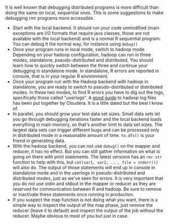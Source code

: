 It is well known that debugging distributed programs is more difficult than doing the same on local, sequential ones. This is some suggestions to make debugging rmr programs more accessible.

* Start with the local backend. It should run your code unmodified (main exceptions are I/O formats that require java classes, those are not available with the local backend) and is a normal R sequential program. You can debug it the normal way, for instance using `debug()`
* Once your program runs in local mode, switch to hadoop mode. Depending on your hadoop configuration, hadoop can run in three modes, standalone, pseudo-distributed and distributed. You should learn how to quickly switch between the three and continue your debugging in standalone mode. In standalone, R errors are reported in console, that is in your regular R environment. 
* Once your program run with the Hadoop backend with hadoop in standalone, you are ready to switch to pseudo-distributed or distributed modes. In these two modes, to find R errors you have to dig out the logs, specifically those called "userlogs". A [good guide](http://www.cloudera.com/blog/2009/09/apache-hadoop-log-files-where-to-find-them-in-cdh-and-what-info-they-contain/) to hadoop log files has been put together by Cloudera. It is a little dated but the best I know of.
* In parallel, you should grow your test data set sizes. Small data sets let you go through debugging iterations faster and the local backend loads everything in main memory, so that's another limit to data set sizes. The largest data sets can trigger different bugs and can be processed only in distributed mode in a reasonable amount of time. `to.dfs()` is your friend in generating data. 
* With the hadoop backend, you can not use `debug()` on the mapper and reducer, it has no effect. But you can still gather information on what is going on there with print statements. The latest versions has an `rmr.str` function to help with this, but `cat(var1, var2, ..., file = stderr())` will also do. The output of those statements will end up in console in standalone mode and in the userlogs in pseudo-distributed and distributed modes, just as we've seen for errors. It is very important that you do not use stdin and stdout in the mapper or reducer as they are reserved for communication between R and hadoop. Be sure to remove or inactivate these statements once running in production.
* If you suspect the map function is not doing what you want, there is a simple way to inspect the output of the map phase, just remove the reducer (leave it to default) and inspect the output of the job without the reducer. Maybe obvious to most of you but just in case.